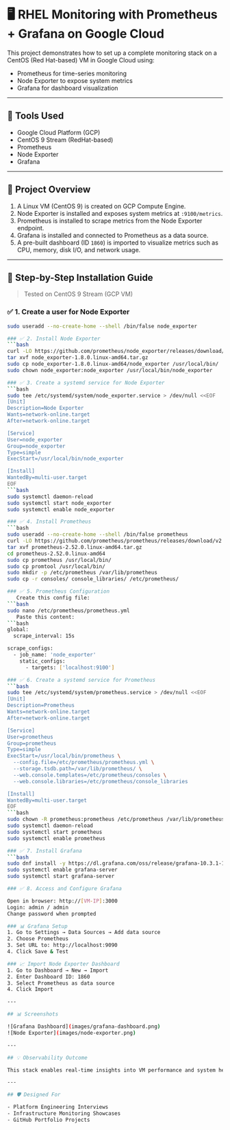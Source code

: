 # 🖥️ RHEL Monitoring with Prometheus + Grafana on Google Cloud

This project demonstrates how to set up a complete monitoring stack on a CentOS (Red Hat-based) VM in Google Cloud using:

- Prometheus for time-series monitoring
- Node Exporter to expose system metrics
- Grafana for dashboard visualization

---

## 🔧 Tools Used

- Google Cloud Platform (GCP)
- CentOS 9 Stream (RedHat-based)
- Prometheus
- Node Exporter
- Grafana

---

## 🚀 Project Overview

1. A Linux VM (CentOS 9) is created on GCP Compute Engine.
2. Node Exporter is installed and exposes system metrics at `:9100/metrics`.
3. Prometheus is installed to scrape metrics from the Node Exporter endpoint.
4. Grafana is installed and connected to Prometheus as a data source.
5. A pre-built dashboard (ID `1860`) is imported to visualize metrics such as CPU, memory, disk I/O, and network usage.

---

## 🔧 Step-by-Step Installation Guide

> Tested on CentOS 9 Stream (GCP VM)

### ✅ 1. Create a user for Node Exporter

```bash
sudo useradd --no-create-home --shell /bin/false node_exporter

### ✅ 2. Install Node Exporter
```bash
curl -LO https://github.com/prometheus/node_exporter/releases/download/v1.8.0/node_exporter-1.8.0.linux-amd64.tar.gz
tar xvf node_exporter-1.8.0.linux-amd64.tar.gz
sudo cp node_exporter-1.8.0.linux-amd64/node_exporter /usr/local/bin/
sudo chown node_exporter:node_exporter /usr/local/bin/node_exporter

### ✅ 3. Create a systemd service for Node Exporter
```bash
sudo tee /etc/systemd/system/node_exporter.service > /dev/null <<EOF
[Unit]
Description=Node Exporter
Wants=network-online.target
After=network-online.target

[Service]
User=node_exporter
Group=node_exporter
Type=simple
ExecStart=/usr/local/bin/node_exporter

[Install]
WantedBy=multi-user.target
EOF
```bash
sudo systemctl daemon-reload
sudo systemctl start node_exporter
sudo systemctl enable node_exporter

### ✅ 4. Install Prometheus
```bash
sudo useradd --no-create-home --shell /bin/false prometheus
curl -LO https://github.com/prometheus/prometheus/releases/download/v2.52.0/prometheus-2.52.0.linux-amd64.tar.gz
tar xvf prometheus-2.52.0.linux-amd64.tar.gz
cd prometheus-2.52.0.linux-amd64
sudo cp prometheus /usr/local/bin/
sudo cp promtool /usr/local/bin/
sudo mkdir -p /etc/prometheus /var/lib/prometheus
sudo cp -r consoles/ console_libraries/ /etc/prometheus/

### ✅ 5. Prometheus Configuration
   Create this config file:
```bash
sudo nano /etc/prometheus/prometheus.yml
   Paste this content:
```bash
global:
  scrape_interval: 15s

scrape_configs:
  - job_name: 'node_exporter'
    static_configs:
      - targets: ['localhost:9100']

### ✅ 6. Create a systemd service for Prometheus
```bash
sudo tee /etc/systemd/system/prometheus.service > /dev/null <<EOF
[Unit]
Description=Prometheus
Wants=network-online.target
After=network-online.target

[Service]
User=prometheus
Group=prometheus
Type=simple
ExecStart=/usr/local/bin/prometheus \
  --config.file=/etc/prometheus/prometheus.yml \
  --storage.tsdb.path=/var/lib/prometheus/ \
  --web.console.templates=/etc/prometheus/consoles \
  --web.console.libraries=/etc/prometheus/console_libraries

[Install]
WantedBy=multi-user.target
EOF
```bash
sudo chown -R prometheus:prometheus /etc/prometheus /var/lib/prometheus
sudo systemctl daemon-reload
sudo systemctl start prometheus
sudo systemctl enable prometheus

### ✅ 7. Install Grafana
```bash
sudo dnf install -y https://dl.grafana.com/oss/release/grafana-10.3.1-1.x86_64.rpm
sudo systemctl enable grafana-server
sudo systemctl start grafana-server

### ✅ 8. Access and Configure Grafana

Open in browser: http://[VM-IP]:3000
Login: admin / admin
Change password when prompted

### 📊 Grafana Setup
1. Go to Settings → Data Sources → Add data source
2. Choose Prometheus
3. Set URL to: http://localhost:9090
4. Click Save & Test

### 📈 Import Node Exporter Dashboard
1. Go to Dashboard → New → Import
2. Enter Dashboard ID: 1860
3. Select Prometheus as data source
4. Click Import

---

## 📊 Screenshots

![Grafana Dashboard](images/grafana-dashboard.png)
![Node Exporter](images/node-exporter.png)

---

## 💡 Observability Outcome

This stack enables real-time insights into VM performance and system health. It reflects an on-premises-like environment in a cloud context — replicating exactly what Platform Engineers and Infra teams deal with daily.

---

## 🛡️ Designed For

- Platform Engineering Interviews
- Infrastructure Monitoring Showcases
- GitHub Portfolio Projects











